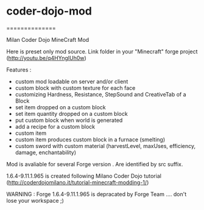 # coder-dojo-mod 
==============

Milan Coder Dojo MineCraft Mod


Here is preset only mod source. Link folder in your "Minecraft" forge project (http://youtu.be/q4HYngIUh0w)

Features :

* custom mod loadable on server and/or client
* custom block with custom texture for each face
* customizing Hardness, Resistance, StepSound and CreativeTab of a Block
* set item dropped on a custom block
* set item quantity dropped on a custom block
* put custom block when world is generated
* add a recipe for a custom block
* custom item
* custom item produces custom block in a furnace (smelting)
* custom sword with custom material (harvestLevel, maxUses, efficiency, damage, enchantability)

Mod is avaliable for several Forge version . Are identified by src suffix. 

1.6.4-9.11.1.965 is created following Milano Coder Dojo tutorial (http://coderdojomilano.it/tutorial-minecraft-modding-1/)

WARNING : Forge 1.6.4-9.11.1.965 is depracated by Forge Team .... don't lose your workspace ;)
